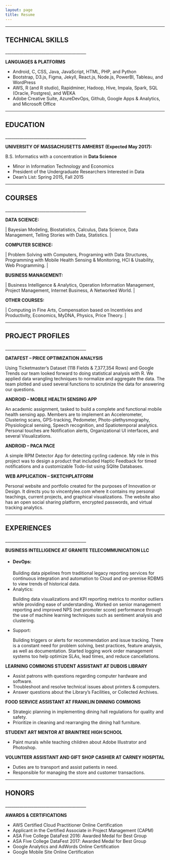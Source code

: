```yaml
---
layout: page
title: Resume
---
```

________________________________________	
<h2>TECHNICAL SKILLS</h2>
________________________________________	

**LANGUAGES & PLATFORMS**

<ul>
<li>	Android, C, CSS, Java, JavaScript, HTML, PHP, and Python </li>
<li>	Bootstrap, D3.js, Figma, Jekyll, React.js, Node.js, PowerBI, Tableau, and WordPress </li>
<li>	AWS, R (and R studio), Rapidminer, Hadoop, Hive, Impala, Spark, SQL (Oracle, Postgres), and WEKA </li>
<li>	Adobe Creative Suite, AzureDevOps, Github, Google Apps & Analytics, and Microsoft Office </li>
</ul>

________________________________________	
<h2>EDUCATION</h2>
________________________________________	

**UNIVERSITY OF MASSACHUSETTS AMHERST (Expected May 2017):**

B.S. Informatics with a concentration in **Data Science**
<ul>
<li> Minor in Information Technology and Economics </li>
<li> President of the Undergraduate Researchers Interested in Data </li>
<li> Dean’s List: Spring 2015, Fall 2015 </li>
</ul>

________________________________________	
<h2>COURSES</h2>
________________________________________	

**DATA SCIENCE:**

| Bayesian Modeling,  Biostatistics, Calculus, Data Science, Data Management, Telling Stories with Data, Statistics. |

**COMPUTER SCIENCE:**

| Problem Solving with Computers, Programing with Data Structures, Programming with Mobile Health Sensing & Monitoring, HCI & Usability, Web Programming. |

**BUSINESS MANAGEMENT:**

| Business Intelligence & Analytics, Operation Information Management, Project Management, Internet Business, A Networked World. |

**OTHER COURSES:**

| Computing in Fine Arts, Compensation based on Incentivies and Productivity, Economics, MyDNA, Physics, Price Theory. |

________________________________________	
<h2>PROJECT PROFILES</h2>
________________________________________	

**DATAFEST – PRICE OPTIMIZATION ANALYSIS**

Using Ticketmaster’s Dataset (118 Fields & 7,377,354 Rows) and Google Trends our team looked forward to doing statistical analysis with R. We applied data wrangling techniques to normalize and aggregate the data. The team plotted and used several functions to scrutinize the data for answering our questions.

**ANDROID – MOBILE HEALTH SENSING APP**

An academic assignment, tasked to build a complete and functional mobile health sensing app. Members are to implement an Accelerometer, Clustering scans, GPS-tracking, Pedometer, Photo-plethysmography, Physiological sensing, Speech recognition, and Spatiotemporal analytics. Personal touches are Notification alerts, Organizational UI interfaces, and several Visualizations.

**ANDROID – PACA PACE**

A simple RPM Detector App for detecting cycling cadence. My role in this project was to design a product that included Haptic Feedback for timed notifications and a customizable Todo-list using SQlite Databases.

**WEB APPLICATION – SKETCHPLATFORM**

Personal website and portfolio created for the purposes of Innovation or Design. It directs you to vincentylee.com where it contains my personal teachings, current projects, and graphical visualizations. The website also has an open social sharing platform, encrypted passwords, and virtual tracking analytics.

________________________________________	
<h2>EXPERIENCES</h2>
________________________________________	

**BUSINESS INTELLIGENCE AT GRANITE TELECOMMUNICATION LLC**
<ul>
  <li> <h4>DevOps:</h4> 
Building data pipelines from traditional legacy reporting services for continuous integration and automation to Cloud and on-premise RDBMS to view trends of historical data. </li>
<li> Analytics: 
  
Building data visualizations and KPI reporting metrics to monitor outliers while providing ease of understanding. Worked on senior management reporting and improved NPS (net promoter score) performance through the use of machine learning techniques such as sentiment analysis and clustering. </li>
<li> Support: 
  
Building triggers or alerts for recommendation and issue tracking. There is a constant need for problem solving, best practices, feature analysis, as well as documentation. Started logging work order management systems too help optimize SLAs, lead times, and reduce cancellations. </li>
</ul>

**LEARNING COMMONS STUDENT ASSISTANT AT DUBOIS LIBRARY**
<ul>
<li> Assist patrons with questions regarding computer hardware and software. </li>
<li> Troubleshoot and resolve technical issues about printers & computers. </li>
<li> Answer questions about the Library’s Facilities, or Collected Archives. </li>
</ul>

**FOOD SERVICE ASSISTANT AT FRANKLIN DINNING COMMONS**
<ul>
<li> Strategic planning in implementing dining hall regulations for quality and safety. </li>
<li> Prioritize in cleaning and rearranging the dining hall furniture. </li>
</ul>

**STUDENT ART MENTOR AT BRAINTREE HIGH SCHOOL**
<ul>
<li> Paint murals while teaching children about Adobe Illustrator and Photoshop. </li>
</ul>

**VOLUNTEER ASSISTANT AND GIFT SHOP CASHIER AT CARNEY HOSPITAL**
<ul>
<li> Duties are to transport and assist patients in need. </li>
<li> Responsible for managing the store and customer transactions. </li>
</ul>

________________________________________	
<h2>HONORS</h2>
________________________________________	

**AWARDS & CERTIFICATIONS**
<ul>
<li> AWS Certified Cloud Practitioner Online Certification </li>
<li> Applicant in the Certified Associate in Project Management (CAPM) </li>
<li> ASA Five College DataFest 2016: Awarded Medal for Best Group </li>
<li> ASA Five College DataFest 2017: Awarded Medal for Best Group </li>
<li> Google Analytics and AdWords Online Certification </li>
<li> Google Mobile Site Online Certification </li>
</ul>
